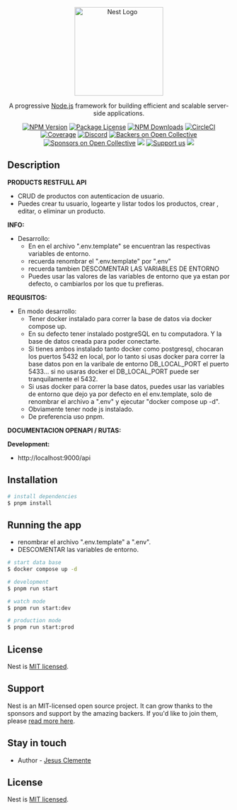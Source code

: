 <p align="center">
  <a href="http://nestjs.com/" target="blank"><img src="https://nestjs.com/img/logo-small.svg" width="200" alt="Nest Logo" /></a>
</p>

[circleci-image]: https://img.shields.io/circleci/build/github/nestjs/nest/master?token=abc123def456
[circleci-url]: https://circleci.com/gh/nestjs/nest

  <p align="center">A progressive <a href="http://nodejs.org" target="_blank">Node.js</a> framework for building efficient and scalable server-side applications.</p>
    <p align="center">
<a href="https://www.npmjs.com/~nestjscore" target="_blank"><img src="https://img.shields.io/npm/v/@nestjs/core.svg" alt="NPM Version" /></a>
<a href="https://www.npmjs.com/~nestjscore" target="_blank"><img src="https://img.shields.io/npm/l/@nestjs/core.svg" alt="Package License" /></a>
<a href="https://www.npmjs.com/~nestjscore" target="_blank"><img src="https://img.shields.io/npm/dm/@nestjs/common.svg" alt="NPM Downloads" /></a>
<a href="https://circleci.com/gh/nestjs/nest" target="_blank"><img src="https://img.shields.io/circleci/build/github/nestjs/nest/master" alt="CircleCI" /></a>
<a href="https://coveralls.io/github/nestjs/nest?branch=master" target="_blank"><img src="https://coveralls.io/repos/github/nestjs/nest/badge.svg?branch=master#9" alt="Coverage" /></a>
<a href="https://discord.gg/G7Qnnhy" target="_blank"><img src="https://img.shields.io/badge/discord-online-brightgreen.svg" alt="Discord"/></a>
<a href="https://opencollective.com/nest#backer" target="_blank"><img src="https://opencollective.com/nest/backers/badge.svg" alt="Backers on Open Collective" /></a>
<a href="https://opencollective.com/nest#sponsor" target="_blank"><img src="https://opencollective.com/nest/sponsors/badge.svg" alt="Sponsors on Open Collective" /></a>
  <a href="https://paypal.me/kamilmysliwiec" target="_blank"><img src="https://img.shields.io/badge/Donate-PayPal-ff3f59.svg"/></a>
    <a href="https://opencollective.com/nest#sponsor"  target="_blank"><img src="https://img.shields.io/badge/Support%20us-Open%20Collective-41B883.svg" alt="Support us"></a>
  <a href="https://twitter.com/nestframework" target="_blank"><img src="https://img.shields.io/twitter/follow/nestframework.svg?style=social&label=Follow"></a>
</p>
  <!--[![Backers on Open Collective](https://opencollective.com/nest/backers/badge.svg)](https://opencollective.com/nest#backer)
  [![Sponsors on Open Collective](https://opencollective.com/nest/sponsors/badge.svg)](https://opencollective.com/nest#sponsor)-->


## Description

**PRODUCTS RESTFULL API**
  - CRUD de productos con autenticacion de usuario.
  - Puedes crear tu usuario, logearte y listar todos los productos, crear , editar, o eliminar un producto.

**INFO:**

  - Desarrollo:
    - En en el archivo ".env.template" se encuentran las respectivas variables de entorno.
    - recuerda renombrar el ".env.template" por ".env"
    - recuerda tambien DESCOMENTAR LAS VARIABLES DE ENTORNO
    - Puedes usar las valores de las variables de entorno que ya estan por defecto, o cambiarlos por los que tu prefieras.


**REQUISITOS:**
  - En modo desarrollo:
    - Tener docker instalado para correr la base de datos via docker compose up.
    - En su defecto tener instalado postgreSQL en tu computadora. Y la base de datos creada para poder conectarte.
    - Si tienes ambos instalado tanto docker como postgresql, chocaran los puertos 5432 en local, por lo tanto si usas docker para correr la base datos pon en la varibale de entorno DB_LOCAL_PORT el puerto 5433... si no usaras docker el DB_LOCAL_PORT puede ser tranquilamente el 5432.
    - Si usas docker para correr la base datos, puedes usar las variables de entorno que dejo ya por defecto en el env.template, solo de renombrar el archivo a ".env" y ejecutar "docker compose up -d".
    - Obviamente tener node js instalado.
    - De preferencia uso pnpm.




**DOCUMENTACION OPENAPI / RUTAS:**

  **Development:**
  - http://localhost:9000/api




## Installation

```bash
# install dependencies
$ pnpm install
```



## Running the app

- renombrar el archivo ".env.template" a ".env".
- DESCOMENTAR las variables de entorno.

```bash
# start data base
$ docker compose up -d

# development
$ pnpm run start

# watch mode
$ pnpm run start:dev

# production mode
$ pnpm run start:prod
```

## License

Nest is [MIT licensed](LICENSE).

## Support

Nest is an MIT-licensed open source project. It can grow thanks to the sponsors and support by the amazing backers. If you'd like to join them, please [read more here](https://docs.nestjs.com/support).

## Stay in touch

- Author - [Jesus Clemente](https://jcdev-portfolio-frontend.vercel.app/)

## License

Nest is [MIT licensed](LICENSE).
